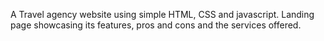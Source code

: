 A Travel agency website using simple HTML, CSS and javascript. Landing page showcasing its features, pros and cons and the services offered.

